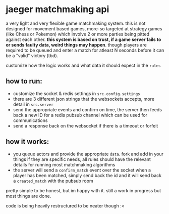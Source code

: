 # jaeger matchmaking api
a very light and very flexible game matchmaking system. this is not designed for movement based games, more-so targeted at strategy games (like Chess or Pokemon) which involve 2 or more parties being pitted against each other. **this system is based on trust, if a game server fails to or sends faulty data, weird things may happen**. though players are required to be queued and enter a match for atleast N seconds before it can be a "valid" victory (tbd).

customize how the logic works and what data it should expect in the `rules`


## how to run:
- customize the socket & redis settings in `src.config.settings`
- there are 3 different json strings that the websockets accepts, more detail in `src.server`
- send the appropriate events and confirm on time, the server then feeds back a new ID for a redis pubsub channel which can be used for communications
- send a response back on the websocket if there is a timeout or forfeit


## how it works:
- you queue actors and provide the appropriate `data`. fork and add in your things if they are specific needs, all rules should have the relevant details for running most matchmaking algorithms
- the server will send a `confirm_match` event over the socket when a player has been matched, simply send back the id and it will send back a `created_match` with the pubsub room


pretty simple to be honest, but im happy with it. still a work in progress but most things are done.


code is being heavily restructured to be neater though :<
